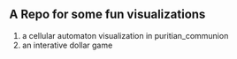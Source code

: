## A Repo for some fun visualizations

1. a cellular automaton visualization in puritian_communion
2. an interative dollar game
